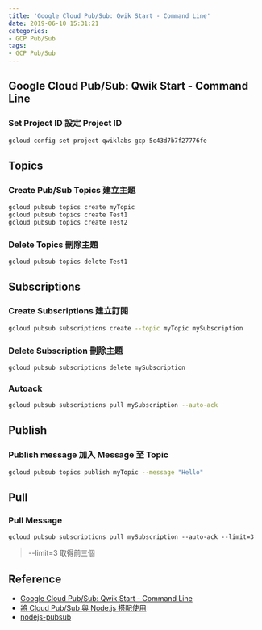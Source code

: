 ```yaml
---
title: 'Google Cloud Pub/Sub: Qwik Start - Command Line'
date: 2019-06-10 15:31:21
categories:
- GCP Pub/Sub
tags:
- GCP Pub/Sub
---
```


## Google Cloud Pub/Sub: Qwik Start - Command Line

### Set Project ID 設定 Project ID

```bash
gcloud config set project qwiklabs-gcp-5c43d7b7f27776fe
```

## Topics

### Create Pub/Sub Topics 建立主題

```bash
gcloud pubsub topics create myTopic
gcloud pubsub topics create Test1
gcloud pubsub topics create Test2
```

### Delete Topics 刪除主題

```bash=
gcloud pubsub topics delete Test1
```

## Subscriptions

### Create Subscriptions 建立訂閱

```bash
gcloud pubsub subscriptions create --topic myTopic mySubscription
```

### Delete Subscription 刪除主題

```bash
gcloud pubsub subscriptions delete mySubscription
```

### Autoack

```bash
gcloud pubsub subscriptions pull mySubscription --auto-ack
```

## Publish

### Publish message 加入 Message 至 Topic

```bash
gcloud pubsub topics publish myTopic --message "Hello"
```

## Pull

### Pull Message

```bash=
gcloud pubsub subscriptions pull mySubscription --auto-ack --limit=3
```

> --limit=3 取得前三個

## Reference

* [Google Cloud Pub/Sub: Qwik Start - Command Line](https://google.qwiklabs.com/focuses/925?catalog_rank=%7B%22rank%22%3A5%2C%22num_filters%22%3A0%2C%22has_search%22%3Atrue%7D&parent=catalog&search_id=2711958)
* [將 Cloud Pub/Sub 與 Node.js 搭配使用](https://cloud.google.com/nodejs/getting-started/using-pub-sub?hl=zh-tw)
* [nodejs-pubsub](https://github.com/googleapis/nodejs-pubsub)
